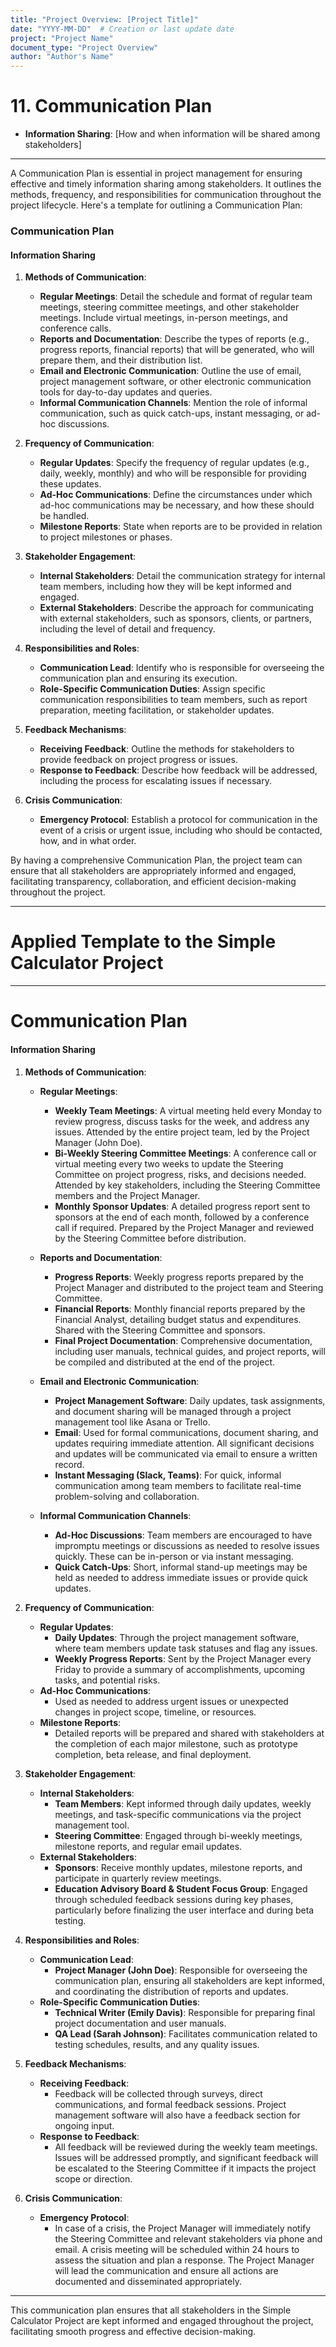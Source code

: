 ```yaml
---
title: "Project Overview: [Project Title]"
date: "YYYY-MM-DD"  # Creation or last update date
project: "Project Name"
document_type: "Project Overview"
author: "Author's Name"
---
```

# 11. Communication Plan

- **Information Sharing**: [How and when information will be shared among stakeholders]

---
A Communication Plan is essential in project management for ensuring effective and timely information sharing among stakeholders. It outlines the methods, frequency, and responsibilities for communication throughout the project lifecycle. Here's a template for outlining a Communication Plan:

### Communication Plan

#### Information Sharing
1. **Methods of Communication**:
   - **Regular Meetings**: Detail the schedule and format of regular team meetings, steering committee meetings, and other stakeholder meetings. Include virtual meetings, in-person meetings, and conference calls.
   - **Reports and Documentation**: Describe the types of reports (e.g., progress reports, financial reports) that will be generated, who will prepare them, and their distribution list.
   - **Email and Electronic Communication**: Outline the use of email, project management software, or other electronic communication tools for day-to-day updates and queries.
   - **Informal Communication Channels**: Mention the role of informal communication, such as quick catch-ups, instant messaging, or ad-hoc discussions.

2. **Frequency of Communication**:
   - **Regular Updates**: Specify the frequency of regular updates (e.g., daily, weekly, monthly) and who will be responsible for providing these updates.
   - **Ad-Hoc Communications**: Define the circumstances under which ad-hoc communications may be necessary, and how these should be handled.
   - **Milestone Reports**: State when reports are to be provided in relation to project milestones or phases.

3. **Stakeholder Engagement**:
   - **Internal Stakeholders**: Detail the communication strategy for internal team members, including how they will be kept informed and engaged.
   - **External Stakeholders**: Describe the approach for communicating with external stakeholders, such as sponsors, clients, or partners, including the level of detail and frequency.

4. **Responsibilities and Roles**:
   - **Communication Lead**: Identify who is responsible for overseeing the communication plan and ensuring its execution.
   - **Role-Specific Communication Duties**: Assign specific communication responsibilities to team members, such as report preparation, meeting facilitation, or stakeholder updates.

5. **Feedback Mechanisms**:
   - **Receiving Feedback**: Outline the methods for stakeholders to provide feedback on project progress or issues.
   - **Response to Feedback**: Describe how feedback will be addressed, including the process for escalating issues if necessary.

6. **Crisis Communication**:
   - **Emergency Protocol**: Establish a protocol for communication in the event of a crisis or urgent issue, including who should be contacted, how, and in what order.

By having a comprehensive Communication Plan, the project team can ensure that all stakeholders are appropriately informed and engaged, facilitating transparency, collaboration, and efficient decision-making throughout the project.

---
# Applied Template to the Simple Calculator Project 

---
# Communication Plan

#### Information Sharing

1. **Methods of Communication**:
   - **Regular Meetings**:
     - **Weekly Team Meetings**: A virtual meeting held every Monday to review progress, discuss tasks for the week, and address any issues. Attended by the entire project team, led by the Project Manager (John Doe).
     - **Bi-Weekly Steering Committee Meetings**: A conference call or virtual meeting every two weeks to update the Steering Committee on project progress, risks, and decisions needed. Attended by key stakeholders, including the Steering Committee members and the Project Manager.
     - **Monthly Sponsor Updates**: A detailed progress report sent to sponsors at the end of each month, followed by a conference call if required. Prepared by the Project Manager and reviewed by the Steering Committee before distribution.

   - **Reports and Documentation**:
     - **Progress Reports**: Weekly progress reports prepared by the Project Manager and distributed to the project team and Steering Committee.
     - **Financial Reports**: Monthly financial reports prepared by the Financial Analyst, detailing budget status and expenditures. Shared with the Steering Committee and sponsors.
     - **Final Project Documentation**: Comprehensive documentation, including user manuals, technical guides, and project reports, will be compiled and distributed at the end of the project.

   - **Email and Electronic Communication**:
     - **Project Management Software**: Daily updates, task assignments, and document sharing will be managed through a project management tool like Asana or Trello.
     - **Email**: Used for formal communications, document sharing, and updates requiring immediate attention. All significant decisions and updates will be communicated via email to ensure a written record.
     - **Instant Messaging (Slack, Teams)**: For quick, informal communication among team members to facilitate real-time problem-solving and collaboration.

   - **Informal Communication Channels**:
     - **Ad-Hoc Discussions**: Team members are encouraged to have impromptu meetings or discussions as needed to resolve issues quickly. These can be in-person or via instant messaging.
     - **Quick Catch-Ups**: Short, informal stand-up meetings may be held as needed to address immediate issues or provide quick updates.

2. **Frequency of Communication**:
   - **Regular Updates**: 
     - **Daily Updates**: Through the project management software, where team members update task statuses and flag any issues.
     - **Weekly Progress Reports**: Sent by the Project Manager every Friday to provide a summary of accomplishments, upcoming tasks, and potential risks.
   - **Ad-Hoc Communications**:
     - Used as needed to address urgent issues or unexpected changes in project scope, timeline, or resources.
   - **Milestone Reports**:
     - Detailed reports will be prepared and shared with stakeholders at the completion of each major milestone, such as prototype completion, beta release, and final deployment.

3. **Stakeholder Engagement**:
   - **Internal Stakeholders**:
     - **Team Members**: Kept informed through daily updates, weekly meetings, and task-specific communications via the project management tool.
     - **Steering Committee**: Engaged through bi-weekly meetings, milestone reports, and regular email updates.
   - **External Stakeholders**:
     - **Sponsors**: Receive monthly updates, milestone reports, and participate in quarterly review meetings.
     - **Education Advisory Board & Student Focus Group**: Engaged through scheduled feedback sessions during key phases, particularly before finalizing the user interface and during beta testing.

4. **Responsibilities and Roles**:
   - **Communication Lead**: 
     - **Project Manager (John Doe)**: Responsible for overseeing the communication plan, ensuring all stakeholders are kept informed, and coordinating the distribution of reports and updates.
   - **Role-Specific Communication Duties**:
     - **Technical Writer (Emily Davis)**: Responsible for preparing final project documentation and user manuals.
     - **QA Lead (Sarah Johnson)**: Facilitates communication related to testing schedules, results, and any quality issues.

5. **Feedback Mechanisms**:
   - **Receiving Feedback**:
     - Feedback will be collected through surveys, direct communications, and formal feedback sessions. Project management software will also have a feedback section for ongoing input.
   - **Response to Feedback**:
     - All feedback will be reviewed during the weekly team meetings. Issues will be addressed promptly, and significant feedback will be escalated to the Steering Committee if it impacts the project scope or direction.

6. **Crisis Communication**:
   - **Emergency Protocol**:
     - In case of a crisis, the Project Manager will immediately notify the Steering Committee and relevant stakeholders via phone and email. A crisis meeting will be scheduled within 24 hours to assess the situation and plan a response. The Project Manager will lead the communication and ensure all actions are documented and disseminated appropriately.

---

This communication plan ensures that all stakeholders in the Simple Calculator Project are kept informed and engaged throughout the project, facilitating smooth progress and effective decision-making.